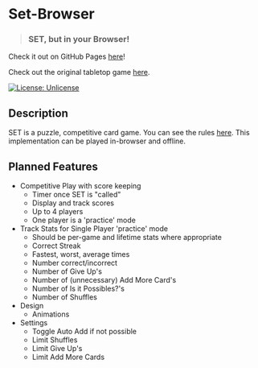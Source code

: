 # Set-Browser
> ### SET, but in your Browser!

Check it out on GitHub Pages [here](https://shawnt-demirdjian.github.io/Set-Browser/)!

Check out the original tabletop game [here](https://www.setgame.com/).

[![License: Unlicense](https://img.shields.io/badge/license-Unlicense-blue.svg)](http://unlicense.org/)


## Description

SET is a puzzle, competitive card game. You can see the rules [here](https://www.setgame.com/sites/default/files/instructions/SET%20INSTRUCTIONS%20-%20ENGLISH.pdf). This implementation can be played in-browser and offline.

## Planned Features

- Competitive Play with score keeping
  - Timer once SET is "called"
  - Display and track scores
  - Up to 4 players
  - One player is a 'practice' mode
- Track Stats for Single Player 'practice' mode
  - Should be per-game and lifetime stats where appropriate
  - Correct Streak
  - Fastest, worst, average times
  - Number correct/incorrect
  - Number of Give Up's
  - Number of (unnecessary) Add More Card's
  - Number of Is it Possibles?'s
  - Number of Shuffles
- Design
  - Animations
- Settings
  - Toggle Auto Add if not possible
  - Limit Shuffles
  - Limit Give Up's
  - Limit Add More Cards